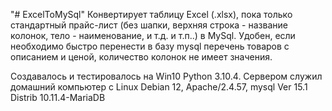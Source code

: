 "# ExcelToMySql" 
Конвертирует таблицу Excel (.xlsx), пока только стандартный прайс-лист (без шапки, верхняя строка - название колонок, тело - наименование, и т.д. и т.п..) в MySql. Удобен, если необходимо быстро перенести в базу mysql
перечень товаров с описанием и ценой, количество колонок не имеет значения.


Создавалось и тестировалось на Win10 Python 3.10.4. Сервером служил домашний компьютер с Linux Debian 12, Apache/2.4.57, mysql Ver 15.1 Distrib 10.11.4-MariaDB
